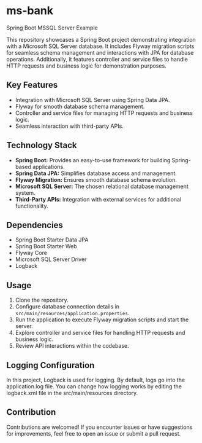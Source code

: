 # ms-bank
Spring Boot MSSQL Server Example

This repository showcases a Spring Boot project demonstrating integration with a Microsoft SQL Server database. It includes Flyway migration scripts for seamless schema management and interactions with JPA for database operations. Additionally, it features controller and service files to handle HTTP requests and business logic for demonstration purposes.

## Key Features

- Integration with Microsoft SQL Server using Spring Data JPA.
- Flyway for smooth database schema management.
- Controller and service files for managing HTTP requests and business logic.
- Seamless interaction with third-party APIs.

## Technology Stack

- **Spring Boot:** Provides an easy-to-use framework for building Spring-based applications.
- **Spring Data JPA:** Simplifies database access and management.
- **Flyway Migration:** Ensures smooth database schema evolution.
- **Microsoft SQL Server:** The chosen relational database management system.
- **Third-Party APIs:** Integration with external services for additional functionality.

## Dependencies

- Spring Boot Starter Data JPA
- Spring Boot Starter Web
- Flyway Core
- Microsoft SQL Server Driver
- Logback

## Usage

1. Clone the repository.
2. Configure database connection details in `src/main/resources/application.properties`.
3. Run the application to execute Flyway migration scripts and start the server.
4. Explore controller and service files for handling HTTP requests and business logic.
5. Review API interactions within the codebase.

## Logging Configuration
In this project, Logback is used for logging. By default, logs go into the application.log file. You can change how logging works by editing the logback.xml file in the src/main/resources directory.

## Contribution

Contributions are welcomed! If you encounter issues or have suggestions for improvements, feel free to open an issue or submit a pull request.
